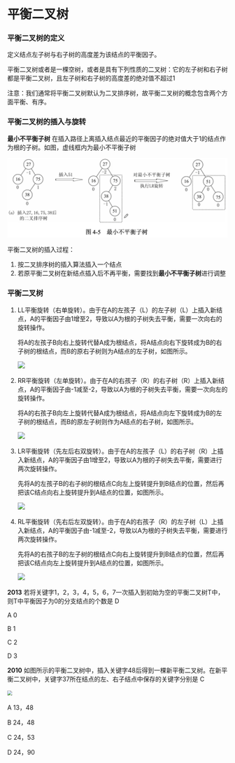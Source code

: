 # 平衡二叉树

### 平衡二叉树的定义

定义结点左子树与右子树的高度差为该结点的平衡因子。

平衡二叉树或者是一棵空树，或者是具有下列性质的二叉树：它的左子树和右子树都是平衡二叉树，且左子树和右子树的高度差的绝对值不超过1

注意：我们通常将平衡二叉树默认为二叉排序树，故平衡二叉树的概念包含两个方面平衡、有序。

### 平衡二叉树的插入与旋转

**最小不平衡子树** 在插入路径上离插入结点最近的平衡因子的绝对值大于1的结点作为根的子树。如图，虚线框内为最小不平衡子树

![](1.png)

平衡二叉树的插入过程：

1. 按二叉排序树的插入算法插入一个结点
2. 若原平衡二叉树在新结点插入后不再平衡，需要找到**最小不平衡子树**进行调整

### 平衡二叉树

1. LL平衡旋转（右单旋转）。由于在A的左孩子（L）的左子树（L）上插入新结点，A的平衡因子由1增至2，导致以A为根的子树失去平衡，需要一次向右的旋转操作。

   将A的左孩子B向右上旋转代替A成为根结点，将A结点向右下旋转成为B的右子树的根结点，而B的原右子树则为A结点的左子树，如图所示。

   ![](C:\Users\ASUS\Desktop\Computer-Science\A\A-27\2.png)

2. RR平衡旋转（左单旋转）。由于在A的右孩子（R）的右子树（R）上插入新结点，A的平衡因子由-1减至-2，导致以A为根的子树失去平衡，需要一次向左的旋转操作。

   将A的右孩子B向左上旋转代替A成为根结点，将A结点向左下旋转成为B的左子树的根结点，而B的原左子树则作为A结点的右子树，如图所示。

   ![](C:\Users\ASUS\Desktop\Computer-Science\A\A-27\3.png)

3. LR平衡旋转（先左后右双旋转）。由于在A的左孩子（L）的右子树（R）上插入新结点，A的平衡因子由1增至2，导致以A为根的子树失去平衡，需要进行两次旋转操作。

   先将A的左孩子B的右子树的根结点C向左上旋转提升到B结点的位置，然后再把该C结点向右上旋转提升到A结点的位置，如图所示。

   ![](C:\Users\ASUS\Desktop\Computer-Science\A\A-27\4.png)

4. RL平衡旋转（先右后左双旋转）。由于在A的右孩子（R）的左子树（L）上插入新结点，A的平衡因子由-1减至-2，导致以A为根的子树失去平衡，需要进行两次旋转操作。

   先将A的右孩子B的左子树的根结点C向右上旋转提升到B结点的位置，然后再把该C结点向左上旋转提升到A结点的位置，如图所示。

   ![](C:\Users\ASUS\Desktop\Computer-Science\A\A-27\5.png)

**2013** 若将关键字1，2，3，4，5，6，7一次插入到初始为空的平衡二叉树T中，则T中平衡因子为0的分支结点的个数是 D

A 0

B 1

C 2

D 3

**2010** 如图所示的平衡二叉树中，插入关键字48后得到一棵新平衡二叉树。在新平衡二叉树中，关键字37所在结点的左、右子结点中保存的关键字分别是 C

<img src="C:\Users\ASUS\Desktop\Computer-Science\A\A-27\6.png" style="zoom:67%;" />

A 13，48 

B 24，48

C 24，53

D 24，90